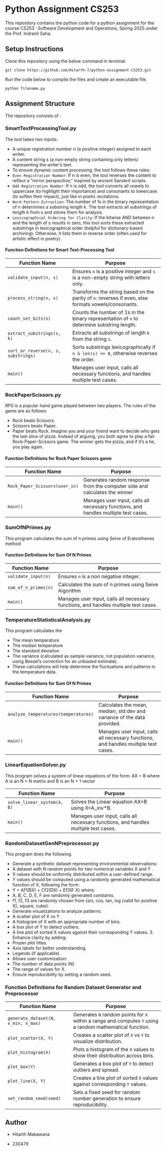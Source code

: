 # Python Assignment CS253

This repository contains the python code for a python assignment for the course CS253 : Software Development and Operations, Spring 2025 under the Prof. Indranil Saha.

## Setup Instructions

Clone this repository using the below command in terminal.

```
git clone https://github.com/Hitarth-7/python-assignment-CS253.git
```

Run the code below to compile the files and create an executable file.

```
python filename.py
```

## Assignment Structure

The repository consists of :

### SmartTextProcessingTool.py

The tool takes two inputs:

- A unique registration number n (a positive integer) assigned to each writer.
- A content string s (a non-empty string containing only letters) representing the
  writer’s text.
- To ensure dynamic content processing, the tool follows these rules:
- `Even Registration Number`: If n is even, the tool reverses the content to reflect
  a ”mirror perspective,” inspired by ancient Sanskrit scripts.
- `Odd Registration Number`: If n is odd, the tool converts all vowels to uppercase
  (to highlight their importance) and consonants to lowercase (to soften their impact),
  just like in poetic recitations.
- `Word Pattern Extraction`: The number of 1s in the binary representation of
  n determines a substring length k. The tool extracts all substrings of length k from s
  and stores them for analysis.
- `Lexicographical Ordering for Clarity`: If the bitwise AND between n and the
  length of s results in zero, this tool sorts these extracted substrings in lexicographical order (helpful for dictionary-based archiving). Otherwise, it lists them in
  reverse order (often used for artistic effect in poetry).

#### Function Definitions for Smart Text-Processing Tool

| Function Name                       | Purpose                                                                                             |
| ----------------------------------- | --------------------------------------------------------------------------------------------------- |
| `validate_input(n, s)`              | Ensures `n` is a positive integer and `s` is a non-empty string with letters only.                  |
| `process_string(n, s)`              | Transforms the string based on the parity of `n`: reverses if even, else formats vowels/consonants. |
| `count_set_bits(n)`                 | Counts the number of 1s in the binary representation of `n` to determine substring length.          |
| `extract_substrings(s, k)`          | Extracts all substrings of length `k` from the string `s`.                                          |
| `sort_or_reverse(n, s, substrings)` | Sorts substrings lexicographically if `n & len(s) == 0`, otherwise reverses the order.              |
| `main()`                            | Manages user input, calls all necessary functions, and handles multiple test cases.                 |

### RockPaperScissors.py

RPS is a popular hand game played between two players. The rules of the game are as
follows:

- Rock beats Scissors.
- Scissors beats Paper.
- Paper beats Rock.
  Imagine you and your friend want to decide who gets the last slice of pizza. Instead of
  arguing, you both agree to play a fair Rock-Paper-Scissors game. The winner gets the pizza,
  and if it’s a tie, you play again.

#### Function Definitions for Rock Paper Scissors game

| Function Name                  | Purpose                                                                             |
| ------------------------------ | ----------------------------------------------------------------------------------- |
| `Rock_Paper_Scissors(user_in)` | Generates random response from the computer side and calculates the winner          |
| `main()`                       | Manages user input, calls all necessary functions, and handles multiple test cases. |

### SumOfNPrimes.py

This program calculates the sum of n primes using Seive of Eratosthenes method

#### Function Definitions for Sum Of N Primes

| Function Name        | Purpose                                                                             |
| -------------------- | ----------------------------------------------------------------------------------- |
| `validate_input(n)`  | Ensures `n` is a non negative integer.                                              |
| `sum_of_n_primes(n)` | Calculates the sum of n primes using Seive Algorithm                                |
| `main()`             | Manages user input, calls all necessary functions, and handles multiple test cases. |

### TemperatureStatisticalAnalysis.py

This program calculates the

- The mean temperature
- The median temperature
- The standard deviation
- The variance (calculated as sample variance, not population variance, using Bessel’s
  correction for an unbiased estimate).
- These calculations will help determine the fluctuations and patterns in the temperature
  data.

#### Function Definitions for Sum Of N Primes

| Function Name                        | Purpose                                                                             |
| ------------------------------------ | ----------------------------------------------------------------------------------- |
| `analyze_temperatures(temperatures)` | Calculates the mean, median, std dev and variance of the data provided.             |
| `main()`                             | Manages user input, calls all necessary functions, and handles multiple test cases. |

### LinearEquationSolver.py

This program solves a system of linear equations of
the form:
AX = B
where A is an N × N matrix and B is an N × 1 vector

| Function Name               | Purpose                                                                             |
| --------------------------- | ----------------------------------------------------------------------------------- |
| `solve_linear_system(A, B)` | Solves the Linear equation AX=B using X=A_inv\*B.                                   |
| `main()`                    | Manages user input, calls all necessary functions, and handles multiple test cases. |

### RandomDatasetGenNPreprocessor.py

This program does the following.

- Generate a synthetic dataset representing environmental observations:
- A dataset with N random points for two numerical variables X and Y .
- X values should be uniformly distributed within a user-defined range.
- Y values should be computed using a randomly generated mathematical function
  of X, following the form:
- Y = Af1(BX) + Cf2(DX) + Ef3(F X)
  where:
- A, B, C, D, E, F are randomly generated constants.
- f1, f2, f3 are randomly chosen from {sin, cos, tan, log (valid for positive X),
  square, cube}.
- Generate visualizations to analyze patterns:
- A scatter plot of X vs Y .
- A histogram of X with an appropriate number of bins.
- A box plot of Y to detect outliers.
- A line plot of sorted X values against their corresponding Y values. 3. Enhance clarity by adding:
- Proper plot titles.
- Axis labels for better understanding.
- Legends (if applicable).
- Allows user customization:
- The number of data points (N).
- The range of values for X.
- Ensure reproducibility by setting a random seed.

### Function Definitions for Random Dataset Generator and Preprocessor

| Function Name                       | Purpose                                                                                                   |
| ----------------------------------- | --------------------------------------------------------------------------------------------------------- |
| `generate_dataset(N, x_min, x_max)` | Generates `N` random points for `X` within a range and computes `Y` using a random mathematical function. |
| `plot_scatter(X, Y)`                | Creates a scatter plot of `X` vs `Y` to visualize distribution.                                           |
| `plot_histogram(X)`                 | Plots a histogram of the `X` values to show their distribution across bins.                               |
| `plot_box(Y)`                       | Generates a box plot of `Y` to detect outliers and spread.                                                |
| `plot_line(X, Y)`                   | Creates a line plot of sorted `X` values against corresponding `Y` values.                                |
| `set_random_seed(seed)`             | Sets a fixed seed for random number generation to ensure reproducibility.                                 |

## Author

- Hitarth Makawana

- 230479
